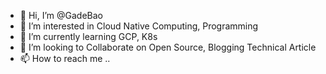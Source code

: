 - 👋 Hi, I’m @GadeBao
- 👀 I’m interested in Cloud Native Computing, Programming 
- 🌱 I’m currently learning GCP, K8s
- 💞️ I’m looking to Collaborate on Open Source, Blogging Technical Article
- 📫 How to reach me ..

<!---
GadeBao/GadeBao is a ✨ special ✨ repository because its `README.md` (this file) appears on your GitHub profile.
You can click the Preview link to take a look at your changes.
--->
